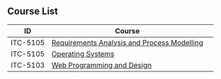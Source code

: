 


## Course List

|ID|Course||
|---|---|---|
|ITC-5105|[Requirements Analysis and Process Modelling](/ITC-5105_Requirements_Analysis_and_Process_Modeling/index.md)||
|ITC-5105|[Operating Systems](/ITC-5101_Operating_Systems/index.md)||
|ITC-5103|[Web Programming and Design](/ITC-5103_Web_Programming_and_Design/index.md)||
